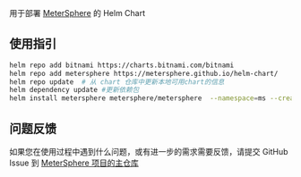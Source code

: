 用于部署 [MeterSphere](https://github.com/metersphere/metersphere) 的 Helm Chart

## 使用指引

```bash
helm repo add bitnami https://charts.bitnami.com/bitnami
helm repo add metersphere https://metersphere.github.io/helm-chart/
helm repo update  # 从 chart 仓库中更新本地可用chart的信息
helm dependency update #更新依赖包
helm install metersphere metersphere/metersphere  --namespace=ms --create-namespace
```

## 问题反馈

如果您在使用过程中遇到什么问题，或有进一步的需求需要反馈，请提交 GitHub Issue 到 [MeterSphere 项目的主仓库](https://github.com/metersphere/metersphere/issues)
